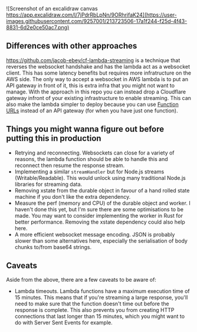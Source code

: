 ![Screenshot of an excalidraw canvas https://app.excalidraw.com/l/7jPdrRbLpNn/9ORhrifaK24](https://user-images.githubusercontent.com/9257001/213723506-17a1f244-f25d-4f43-8831-6d2e0ce50ac7.png)

## Differences with other approaches

https://github.com/jacob-ebey/cf-lambda-streaming is a technique that reverses the websocket handshake and has the lambda act as a websocket client. This has some latency benefits but requires more infratructure on the AWS side. The only way to accept a websocket in AWS lambda is to put an API gateway in front of it, this is extra infra that you might not want to manage. With the approach in this repo you can instead drop a Cloudflare gateway infront of your existing infrastructure to enable streaming. This can also make the lambda simpler to deploy because you can use [Function URLs](https://docs.aws.amazon.com/lambda/latest/dg/lambda-urls.html) instead of an API gateway (for when you have just one function).

## Things you might wanna figure out before putting this in production

- Retrying and reconnecting. Websockets can close for a variety of reasons, the lambda function should be able to handle this and reconnect then resume the response stream.
- Implementing a similar `streamHandler` but for Node.js streams (Writable/Readable). This would unlock using many traditional Node.js libraries for streaming data.
- Removing xstate from the durable object in favour of a hand rolled state machine if you don't like the extra dependency.
- Measure the perf (memory and CPU) of the durable object and worker. I haven't done this yet, but I'm sure there are some optimisations to be made. You may want to consider implementing the worker in Rust for better performance. Removing the xstate dependency could also help here.
- A more efficient websocket message encoding. JSON is probably slower than some alternatives here, especially the serialisation of body chunks to/from base64 strings.

## Caveats

Aside from the above, there are a few caveats to be aware of:

- Lambda timeouts. Lambda functions have a maximum execution time of 15 minutes. This means that if you're streaming a large response, you'll need to make sure that the function doesn't time out before the response is complete. This also prevents you from creating HTTP connections that last longer than 15 minutes, which you might want to do with Server Sent Events for example.

